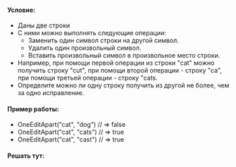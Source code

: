 #### Условие:
- Даны две строки
- С ними можно выполнять следующие операции:
    - Заменить один символ строки на другой символ.
    - Удалить один произвольный символ.
    - Вставить произвольный символ в произвольное место строки.
- Например, при помощи первой операции из строки "cat" можно получить строку "cut", при помощи второй операции - строку "ca", при помощи третьей операции - строку "cats.
- Определите можно ли одну строку получить из другой не более, чем за одно исправление.
#### Пример работы:
- OneEditApart("cat", "dog") // => false
- OneEditApart("cat", "cats") // => true
- OneEditApart("cat", "cast") // => true

#### Решать тут:
